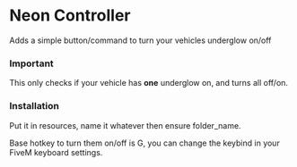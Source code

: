 # Neon Controller
Adds a simple button/command to turn your vehicles underglow on/off

### Important
This only checks if your vehicle has **one** underglow on, and turns all off/on.

### Installation
Put it in resources, name it whatever then ensure folder_name.

Base hotkey to turn them on/off is G, you can change the keybind in your FiveM keyboard settings.